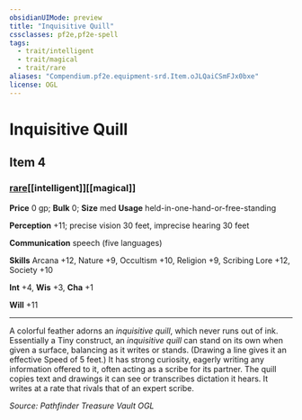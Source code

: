 ```yaml
---
obsidianUIMode: preview
title: "Inquisitive Quill"
cssclasses: pf2e,pf2e-spell
tags:
  - trait/intelligent
  - trait/magical
  - trait/rare
aliases: "Compendium.pf2e.equipment-srd.Item.oJLQaiCSmFJx0bxe"
license: OGL
---
```

# Inquisitive Quill
## Item 4
### [rare](rare "Rare Rarity Trait")[[intelligent]][[magical]]


**Price** 0 gp; 
**Bulk** 0; **Size** med
**Usage** held-in-one-hand-or-free-standing

**Perception** +11; precise vision 30 feet, imprecise hearing 30 feet

**Communication** speech (five languages)

**Skills** Arcana +12, Nature +9, Occultism +10, Religion +9, Scribing Lore +12, Society +10

**Int** +4, **Wis** +3, **Cha** +1

**Will** +11

* * *

A colorful feather adorns an _inquisitive quill_, which never runs out of ink. Essentially a Tiny construct, an _inquisitive quill_ can stand on its own when given a surface, balancing as it writes or stands. (Drawing a line gives it an effective Speed of 5 feet.) It has strong curiosity, eagerly writing any information offered to it, often acting as a scribe for its partner. The quill copies text and drawings it can see or transcribes dictation it hears. It writes at a rate that rivals that of an expert scribe.

*Source: Pathfinder Treasure Vault*
*OGL*